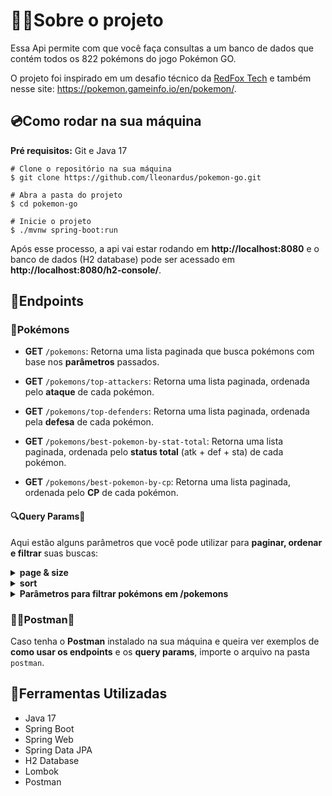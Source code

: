 # 👨‍💻Sobre o projeto

Essa Api permite com que você faça consultas a um banco de dados que contém todos os 822
pokémons do jogo Pokémon GO.

O projeto foi inspirado em um desafio técnico da [RedFox Tech](https://github.com/RedFoxTech/vaga-backend-teste)
e também nesse site: https://pokemon.gameinfo.io/en/pokemon/.

## 💿Como rodar na sua máquina

**Pré requisitos:** Git e Java 17

``` shell
# Clone o repositório na sua máquina
$ git clone https://github.com/lleonardus/pokemon-go.git

# Abra a pasta do projeto
$ cd pokemon-go

# Inicie o projeto
$ ./mvnw spring-boot:run
```
Após esse processo, a api vai estar rodando em **http://localhost:8080** e o banco de dados (H2 database)
pode ser acessado em **http://localhost:8080/h2-console/**.

## 🎯Endpoints

### 👾Pokémons

- **GET** `/pokemons`: Retorna uma lista paginada que busca pokémons com base nos **parâmetros** passados.

- **GET** `/pokemons/top-attackers`: Retorna uma lista paginada, ordenada pelo **ataque** de cada pokémon.

- **GET** `/pokemons/top-defenders`: Retorna uma lista paginada, ordenada pela **defesa** de cada pokémon.

- **GET** `/pokemons/best-pokemon-by-stat-total`: Retorna uma lista paginada, ordenada pelo **status total** (atk + def + sta)
de cada pokémon.

- **GET** `/pokemons/best-pokemon-by-cp`: Retorna uma lista paginada, ordenada pelo **CP** de cada pokémon.

#### 🔍Query Params🔎
Aqui estão alguns parâmetros que você pode utilizar para **paginar, ordenar e filtrar** suas buscas:
<details>
    <summary><b>page & size</b></summary>
    As consultas são <b>paginadas</b>, o que significa que você pode especificar quantos elementos cada página
    tem, assim como também a página em que está. Para alterar o número da página, utilize o parâmetro
    <b>page</b> e para alterar quantos elementos cada página possui, utilize o parâmetro <b>size</b>.
    Por padrão, page=0 e size=20.
</details>
<details>
    <summary><b>sort</b></summary>
    Através desse parâmetro, é possível escolher como você quer que a consulta seja
    ordenada. Exemplo1: <b>/pokemons?sort=atk,desc</b> retorna uma lista paginada, ordenada
    pelos melhores atacantes do jogo, assim como o endpoint <b>/pokemons/top-attackers</b>.
    Exemplo2: <b>/pokemons?sort=atk,asc</b> retorna uma lista paginada, ordenada
    pelos piores atacantes do jogo.
</details>
<details>
    <summary><b>Parâmetros para filtrar pokémons em /pokemons</b></summary>
    <li><b>name</b> (String)</li>
    <li><b>type</b> (String)</li>
    <li><b>generation</b> (Integer)</li>
    <li><b>familyId</b> (Integer)</li>
    <li><b>notGettable</b> (Boolean)</li>
    <li><b>legendary</b> (Boolean)</li>
</details>

### 👨‍🚀Postman🚀
Caso tenha o **Postman** instalado na sua máquina e queira ver exemplos de **como usar os endpoints**
e os **query params**, importe o arquivo na pasta `postman`.

## 🧰Ferramentas Utilizadas

- Java 17
- Spring Boot
- Spring Web
- Spring Data JPA
- H2 Database
- Lombok
- Postman
